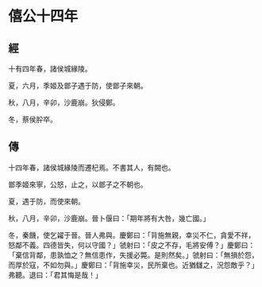 # 僖公十四年
## 經

十有四年春，諸侯城緣陵。

夏，六月，季姬及鄫子遇于防，使鄫子來朝。

秋，八月，辛卯，沙鹿崩。狄侵鄭。

冬，蔡侯肸卒。

## 傳

十四年春，諸侯城緣陵而遷杞焉。不書其人，有闕也。

鄫季姬來寧，公怒，止之，以鄫子之不朝也。

夏，遇于防，而使來朝。

秋，八月，辛卯，沙鹿崩。晉卜偃曰：「期年將有大咎，幾亡國。」

冬，秦饑，使乞糴于晉。晉人弗與。慶鄭曰：「背施無親，幸災不仁，貪愛不祥，怒鄰不義。四德皆失，何以守國？」虢射曰：「皮之不存，毛將安傅？」慶鄭曰：「棄信背鄰，患孰恤之？無信患作，失援必斃。是則然矣。」虢射曰：「無損於怨，而厚於寇，不如勿與。」慶鄭曰：「背施幸災，民所棄也。近猶讎之，況怨敵乎？」弗聽。退曰：「君其悔是哉！」

